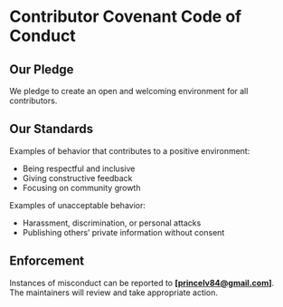 # Contributor Covenant Code of Conduct

## Our Pledge
We pledge to create an open and welcoming environment for all contributors.

## Our Standards
Examples of behavior that contributes to a positive environment:
- Being respectful and inclusive
- Giving constructive feedback
- Focusing on community growth

Examples of unacceptable behavior:
- Harassment, discrimination, or personal attacks
- Publishing others’ private information without consent

## Enforcement
Instances of misconduct can be reported to **[princelv84@gmail.com]**.  
The maintainers will review and take appropriate action.
